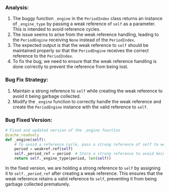 ### Analysis:
1. The buggy function `_engine` in the `PeriodIndex` class returns an instance of `_engine_type` by passing a weak reference of `self` as a parameter. This is intended to avoid reference cycles.
2. The issue seems to arise from the weak reference handling, leading to the `PeriodEngine` receiving `None` instead of the `PeriodIndex`.
3. The expected output is that the weak reference to `self` should be maintained properly so that the `PeriodEngine` receives the correct reference to the `PeriodIndex`.
4. To fix the bug, we need to ensure that the weak reference handling is done correctly to prevent the reference from being lost.

### Bug Fix Strategy:
1. Maintain a strong reference to `self` while creating the weak reference to avoid it being garbage collected.
2. Modify the `_engine` function to correctly handle the weak reference and create the `PeriodEngine` instance with the valid reference to `self`.

### Bug Fixed Version:
```python
# Fixed and updated version of the _engine function
@cache_readonly
def _engine(self):
    # To avoid a reference cycle, pass a strong reference of self to weakref
    period = weakref.ref(self)
    self._period_ref = period  # Store a strong reference to avoid being garbage collected
    return self._engine_type(period, len(self))
```

In the fixed version, we are holding a strong reference to `self` by assigning it to `self._period_ref` after creating a weak reference. This ensures that the weak reference retains a valid reference to `self`, preventing it from being garbage collected prematurely.